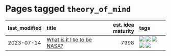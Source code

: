 # Pages tagged `theory_of_mind`

|last_modified|title|est. idea maturity|tags
|:---|:---|---:|:---|
|2023-07-14|[What is it like to be NASA?](../what_is_it_like_to_be_nasa.md)|7998|[![](https://img.shields.io/badge/tag-disunity_of_identity-4d5a4)](../tags/disunity_of_identity.md) [![](https://img.shields.io/badge/tag-organization_as_entity-e168be)](../tags/organization_as_entity.md) [![](https://img.shields.io/badge/tag-philosophy-96f12e)](../tags/philosophy.md) [![](https://img.shields.io/badge/tag-society_of_mind-5e378d)](../tags/society_of_mind.md) [![](https://img.shields.io/badge/tag-theory_of_mind-394ee4)](../tags/theory_of_mind.md)|